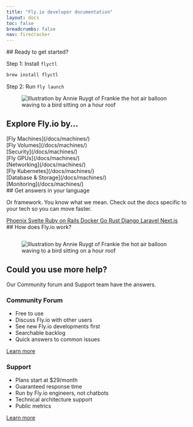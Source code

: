 ```yaml
---
title: "Fly.io developer documentation"
layout: docs
toc: false
breadcrumbs: false
nav: firecracker
---
```


<div class="grid grid-cols-2 items-center">
  <div>
## Ready to get started?

Step 1: Install `flyctl`

```cmd
brew install flyctl
```

Step 2: Run `fly launch`
  </div>

  <figure>
    <img src="/static/images/doc-main.png" alt="Illustration by Annie Ruygt of Frankie the hot air balloon waving to a bird sitting on a hour roof" class="w-full max-w-lg mx-auto">
  </figure>
</div>

## Explore Fly.io by...

<div class="note">
  <div class="grid grid-cols-3 text-lg font-medium gap-6 p-4">
    <div>
    [Fly Machines](/docs/machines/)
    </div>
    <div>
    [Fly Volumes](/docs/machines/)
    </div>
    <div>
    [Security](/docs/machines/)
    </div>
    <div>
    [Fly GPUs](/docs/machines/)
    </div>
    <div>
    [Networking](/docs/machines/)
    </div>
    <div>
    [Fly Kubernetes](/docs/machines/)
    </div>
    <div>
    [Database & Storage](/docs/machines/)
    </div>
    <div>
    [Monitoring](/docs/machines/)
    </div>
  </div>
</div>


<div class="grid grid-cols-2 py-8">
  <div>
## Get answers in your language

Or framework. You know what we mean. Check out the docs specific to your tech so you can move faster.
  </div>
  <div class="h-full">
    <div class="grid grid-cols-3 h-full gap-2">
      <a
        href="/docs/getting-started/get-started-by-framework/"
        class="btn h-full rounded-xl"
      >
        Phoenix
      </a>
      <a
        href="/docs/getting-started/get-started-by-framework/"
        class="btn h-full rounded-xl"
      >
        Svelte
      </a>
      <a
        href="/docs/getting-started/get-started-by-framework/"
        class="btn h-full rounded-xl"
      >
        Ruby on Rails
      </a>
      <a
        href="/docs/getting-started/get-started-by-framework/"
        class="btn h-full rounded-xl"
      >
        Docker
      </a>
      <a
        href="/docs/getting-started/get-started-by-framework/"
        class="btn h-full rounded-xl"
      >
        Go
      </a>
      <a
        href="/docs/getting-started/get-started-by-framework/"
        class="btn h-full rounded-xl"
      >
        Rust
      </a>
      <a
        href="/docs/getting-started/get-started-by-framework/"
        class="btn h-full rounded-xl"
      >
        Django
      </a>
      <a
        href="/docs/getting-started/get-started-by-framework/"
        class="btn h-full rounded-xl"
      >
        Laravel
      </a>
      <a
        href="/docs/getting-started/get-started-by-framework/"
        class="btn h-full rounded-xl"
      >
        Next.js
      </a>
    </div>
  </div>
</div>

<div class="flex justify-center">
## How does Fly.io work?
</div>

<figure>
  <img src="/static/images/docs-books.webp" alt="" class="w-full">
</figure>

<div class="grid grid-cols-2 items-center">
  <figure>
    <img src="/static/images/help.png" alt="Illustration by Annie Ruygt of Frankie the hot air balloon waving to a bird sitting on a hour roof" class="w-full max-w-lg mx-auto">
  </figure>
  <div class="space-y-2">
    <h2>Could you use more help?</h2>
    <p>Our Community forum and Support team have the answers.</p>
  </div>
</div>

<div class="grid grid-cols-2 gap-6">
  <div class="note">
    <h3>Community Forum</h3>
    <ul class="ml-1">
      <li>Free to use</li>
      <li>Discuss Fly.io with other users</li>
      <li>See new Fly.io developments first</li>
      <li>Searchable backlog</li>
      <li>Quick answers to common issues</li>
    </ul>
    <a href="https://community.fly.io" class="btn mt-4">Learn more</a>
  </div>

  <div class="note">
    <h3>Support</h3>
    <ul class="ml-1">
      <li>Plans start at $29/month</li>
      <li>Guaranteed response time</li>
      <li>Run by Fly.io engineers, not chatbots</li>
      <li>Technical architecture support</li>
      <li>Public metrics</li>
    </ul>
    <a href="https://fly.io/support" class="btn mt-4">Learn more</a>
  </div>
</div>
